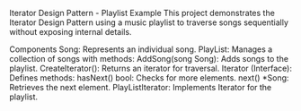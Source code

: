 Iterator Design Pattern - Playlist Example
This project demonstrates the Iterator Design Pattern using a music playlist to traverse songs sequentially without exposing internal details.

Components
Song: Represents an individual song.
PlayList: Manages a collection of songs with methods:
AddSong(song Song): Adds songs to the playlist.
CreateIterator(): Returns an iterator for traversal.
Iterator (Interface): Defines methods:
hasNext() bool: Checks for more elements.
next() *Song: Retrieves the next element.
PlayListIterator: Implements Iterator for the playlist.
